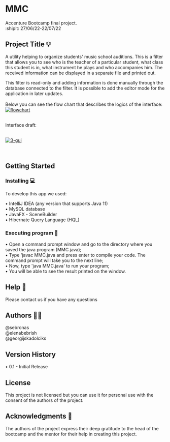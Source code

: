 # MMC 
Accenture Bootcamp final project. <br /> :shipit: 27/06/22-22/07/22


## Project Title :bulb:
A utility helping to organize students' music school auditions. 
This is a filter that allows you to see who is the teacher of a particular student, what class this student is in, what instrument he plays and who accompanies him. The received information can be displayed in a separate file and printed out. 

This filter is read-only and adding information is done manually through the database connected to the filter. It is possible to add the editor mode for the application in later updates. <br />
<br />
Below you can see the flow chart that describes the logics of the interface: <br />
<a href="https://ibb.co/r614LdY"><img src="https://i.ibb.co/4T5PD1z/flowchart.png" alt="flowchart" border="0"></a>

<br />
Interface draft: <br />
<br />

<a href="https://ibb.co/6nD8fNM"><img src="https://i.ibb.co/mDh0MSj/3-gui.jpg" alt="3-gui" border="0"></a>

<br />

## Getting Started

### **Installing** :computer:
To develop this app we used: <br /> 

•	IntelliJ IDEA (any version that supports Java 11) <br /> 
•	MySQL database <br /> 
•	JavaFX - SceneBuilder <br /> 
•	Hibernate Query Language (HQL)

### **Executing program** :electric_plug:

•	Open a command prompt window and go to the directory where you saved the java program (MMC.java); <br /> 
•	Type 'javac MMC.java and press enter to compile your code. The command prompt will take you to the next line; <br /> 
•	Now, type 'java MMC.java' to run your program; <br />
•	You will be able to see the result printed on the window.

## Help :e-mail:
Please contact us if you have any questions

## Authors :technologist:

@sebronas <br /> @elenabebrish <br /> @georgijskadolciks

## Version History
•	0.1 - Initial Release


## License

This project is not licensed but you can use it for personal use with the consent of the authors of the project.

## Acknowledgments :star_struck:

The authors of the project express their deep gratitude to the head of the bootcamp and the mentor for their help in creating this project.

